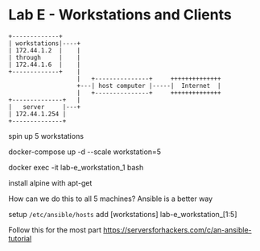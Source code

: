 # Lab E - Workstations and Clients


```
+-------------+
| workstations|----+
| 172.44.1.2  |    |
| through     |    |
| 172.44.1.6  |    |
+-------------+    |
                   |   +---------------+     ++++++++++++++
                   +---| host computer |-----|  Internet  |
                   |   +---------------+     ++++++++++++++
+--------------+   |
|   server     |---+
| 172.44.1.254 |
+--------------+
```

spin up 5 workstations

docker-compose up -d --scale workstation=5

docker exec -it lab-e_workstation_1 bash 

install alpine  with apt-get


How can we do this to all 5 machines? Ansible is a better way

setup `/etc/ansible/hosts`
add 
[workstations]
lab-e_workstation_[1:5]

Follow this for the most part
https://serversforhackers.com/c/an-ansible-tutorial
